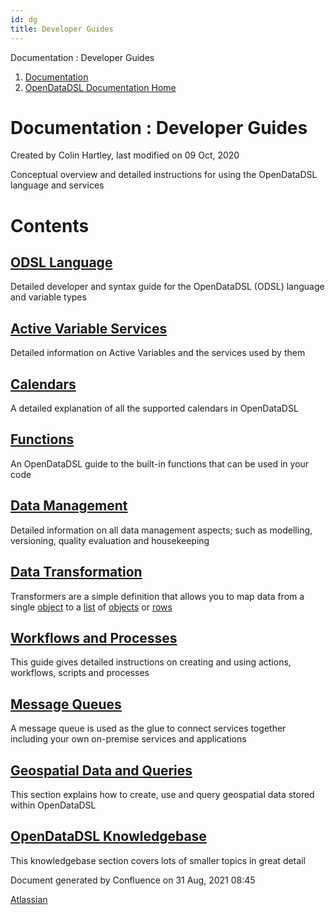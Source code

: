 ```yaml
---
id: dg
title: Developer Guides
---
```


Documentation : Developer Guides  

1.  [Documentation](index.html)
2.  [OpenDataDSL Documentation Home](OpenDataDSL-Documentation-Home_131075.html)

Documentation : Developer Guides
================================

Created by Colin Hartley, last modified on 09 Oct, 2020

Conceptual overview and detailed instructions for using the OpenDataDSL language and services

Contents
========

[ODSL Language](ODSL-Language_33069.html)
-----------------------------------------

Detailed developer and syntax guide for the OpenDataDSL (ODSL) language and variable types

[Active Variable Services](Active-Variable-Services_131303.html)
----------------------------------------------------------------

Detailed information on Active Variables and the services used by them

[Calendars](Calendars_2818153.html)
-----------------------------------

A detailed explanation of all the supported calendars in OpenDataDSL

[Functions](Functions_2720154.html)
-----------------------------------

An OpenDataDSL guide to the built-in functions that can be used in your code

[Data Management](Data-Management_36831374.html)
------------------------------------------------

Detailed information on all data management aspects; such as modelling, versioning, quality evaluation and housekeeping

[Data Transformation](Data-Transformation_7372855.html)
-------------------------------------------------------

Transformers are a simple definition that allows you to map data from a single [object](https://opendatadsl.atlassian.net/wiki/spaces/DOCUMENTAT/pages/2719912/Object) to a [list](https://opendatadsl.atlassian.net/wiki/spaces/DOCUMENTAT/pages/2785465/List) of [objects](https://opendatadsl.atlassian.net/wiki/spaces/DOCUMENTAT/pages/2719912/Object) or [rows](https://opendatadsl.atlassian.net/wiki/spaces/DOCUMENTAT/pages/2719928/Row)

[Workflows and Processes](Workflows-and-Processes_2818407.html)
---------------------------------------------------------------

This guide gives detailed instructions on creating and using actions, workflows, scripts and processes

[Message Queues](Message-Queues_26214401.html)
----------------------------------------------

A message queue is used as the glue to connect services together including your own on-premise services and applications

[Geospatial Data and Queries](Geospatial-Data-and-Queries_58229161.html)
------------------------------------------------------------------------

This section explains how to create, use and query geospatial data stored within OpenDataDSL

[OpenDataDSL Knowledgebase](OpenDataDSL-Knowledgebase_8913082.html)
-------------------------------------------------------------------

This knowledgebase section covers lots of smaller topics in great detail

Document generated by Confluence on 31 Aug, 2021 08:45

[Atlassian](http://www.atlassian.com/)